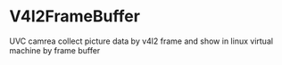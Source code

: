 # V4l2FrameBuffer
UVC camrea collect picture data by v4l2 frame and show in linux virtual machine by frame buffer
